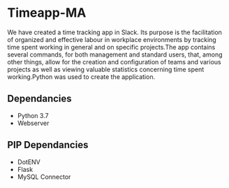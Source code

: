 # Timeapp-MA

We have created a time tracking app in Slack. Its purpose is the facilitation of organized and effective labour in workplace environments by tracking time spent working in general and on specific projects.The app contains several commands, for both management and standard users, that, among other things, allow for the creation and configuration of teams and various projects as well as viewing valuable statistics concerning time spent working.Python was used to create the application.

## Dependancies
* Python 3.7
* Webserver

## PIP Dependancies
* DotENV
* Flask
* MySQL Connector

